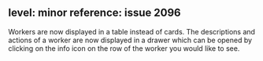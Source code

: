 level: minor
reference: issue 2096
---
Workers are now displayed in a table instead of cards. 
The descriptions and actions of a worker are now displayed in a drawer 
which can be opened by clicking on the info icon on the row of the worker you would like to see.